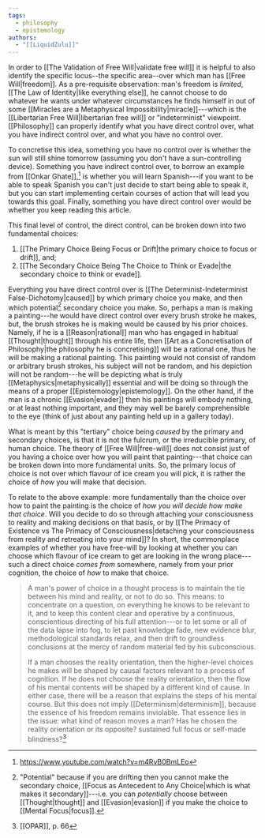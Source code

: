 ```yaml
---
tags:
  - philosophy
  - epistemology
authors:
  - "[[LiquidZulu]]"
---
```

In order to [[The Validation of Free Will|validate free will]] it is helpful to also identify the specific locus--the specific area--over which man has [[Free Will|freedom]]. As a pre-requisite observation: man's freedom is *limited*, [[The Law of Identity|like everything else]], he cannot choose to do whatever he wants under whatever circumstances he finds himself in out of some [[Miracles are a Metaphysical Impossibility|miracle]]---which is the [[Libertarian Free Will|libertarian free will]] or "indeterminist" viewpoint. [[Philosophy]] can properly identify what you have direct control over, what you have indirect control over, and what you have no control over.

To concretise this idea, something you have no control over is whether the sun will still shine tomorrow (assuming you don't have a sun-controlling device). Something you have indirect control over, to borrow an example from [[Onkar Ghate]],[^1] is whether you will learn Spanish---if you want to be able to speak Spanish you can't just decide to start being able to speak it, but you can start implementing certain courses of action that will lead you towards this goal. Finally, something you have direct control over would be whether you keep reading this article.

This final level of control, the direct control, can be broken down into two fundamental choices:
1. [[The Primary Choice Being Focus or Drift|the primary choice to focus or drift]], and;
2. [[The Secondary Choice Being The Choice to Think or Evade|the secondary choice to think or evade]].

Everything you have direct control over is [[The Determinist-Indeterminist False-Dichotomy|caused]] by which primary choice you make, and then which potential[^2] secondary choice you make. So, perhaps a man is making a painting---he would have direct control over every brush stroke he makes, but, the brush strokes he is making would be caused by his prior choices. Namely, if he is a [[Reason|rational]] man who has engaged in habitual [[Thought|thought]] through his entire life, then [[Art as a Concretisation of Philosophy|the philosophy he is concretising]] will be a rational one, thus he will be making a rational painting. This painting would not consist of random or arbitrary brush strokes, his subject will not be random, and his depiction will not be random---he will be depicting what is truly [[Metaphysics|metaphysically]] essential and will be doing so through the means of a proper [[Epistemology|epistemology]]. On the other hand, if the man is a chronic [[Evasion|evader]] then his paintings will embody nothing, or at least nothing important, and they may well be barely comprehensible to the eye (think of just about any painting held up in a gallery today).

What is meant by this "tertiary" choice being *caused* by the primary and secondary choices, is that it is not the fulcrum, or the irreducible primary, of human choice. The theory of [[Free Will|free-will]] does not consist just of you having a choice over how you will paint that painting---that choice can be broken down into more fundamental units. So, the primary locus of choice is not over which flavour of ice cream you will pick, it is rather the choice of *how* you will make that decision.

To relate to the above example: more fundamentally than the choice over how to paint the painting is the choice of *how you will decide how make that choice*. Will you decide to do so through attaching your consciousness to reality and making decisions on that basis, or by [[The Primacy of Existence vs The Primacy of Consciousness|detaching your consciousness from reality and retreating into your mind]]? In short, the commonplace examples of whether you have free-will by looking at whether you can choose which flavour of ice cream to get are looking in the wrong place---such a direct choice *comes from* somewhere, namely from your prior cognition, the choice of *how* to make that choice.

>A man's power of choice in a thought process is to maintain the tie between his mind and reality, or not to do so. This means: to concentrate on a question, on everything he knows to be relevant to it, and to keep this content clear and operative by a continuous, conscientious directing of his full attention---or to let some or all of the data lapse into fog, to let past knowledge fade, new evidence blur, methodological standards relax, and then drift to groundless conclusions at the mercy of random material fed by his subconscious. 
>
>If a man chooses the reality orientation, then the higher-level choices he makes will be shaped by causal factors relevant to a process of cognition. If he does not choose the reality orientation, then the flow of his mental contents will be shaped by a different kind of cause. In either case, there will be a reason that explains the steps of his mental course. But this does not imply [[Determinism|determinism]], because the essence of his freedom remains inviolable. That essence lies in the issue: what kind of reason moves a man? Has he chosen the reality orientation or its opposite? sustained full focus or self-made blindness?[^3]

[^1]: https://www.youtube.com/watch?v=m4RvB0BmLEo 
[^2]: "Potential" because if you are drifting then you cannot make the secondary choice, [[Focus as Antecedent to Any Choice|which is what makes it secondary]]---i.e. you can *potentially* choose between [[Thought|thought]] and [[Evasion|evasion]] if you make the choice to [[Mental Focus|focus]].
[^3]: [[OPAR]], p. 66